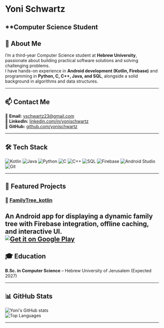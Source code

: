 # Yoni Schwartz  
**Computer Science Student 
---

## 👋 About Me  
I’m a third-year Computer Science student at **Hebrew University**, passionate about building practical software solutions and solving challenging problems.  
I have hands-on experience in **Android development (Kotlin, Firebase)** and programming in **Python, C, C++, Java, and SQL**, alongside a solid background in algorithms and data structures.  

---

## 📫 Contact Me  
📧 **Email:** [yschwartz23@gmail.com](mailto:yschwartz23@gmail.com)  
💼 **LinkedIn:** [linkedin.com/in/yonischwartz](https://linkedin.com/in/yonischwartz)  
🐙 **GitHub:** [github.com/yonischwartz](https://github.com/yonischwartz)  

---
## 🛠 Tech Stack  
![Kotlin](https://img.shields.io/badge/Kotlin-0095D5?logo=kotlin&logoColor=white&style=flat) ![Java](https://img.shields.io/badge/Java-ED8B00?logo=java&logoColor=white&style=flat) ![Python](https://img.shields.io/badge/Python-3776AB?logo=python&logoColor=white&style=flat) ![C](https://img.shields.io/badge/C-00599C?logo=c&logoColor=white&style=flat) ![C++](https://img.shields.io/badge/C++-00599C?logo=cplusplus&logoColor=white&style=flat) ![SQL](https://img.shields.io/badge/SQL-336791?logo=postgresql&logoColor=white&style=flat) ![Firebase](https://img.shields.io/badge/Firebase-FFCA28?logo=firebase&logoColor=black&style=flat) ![Android Studio](https://img.shields.io/badge/Android%20Studio-3DDC84?logo=androidstudio&logoColor=white&style=flat) ![Git](https://img.shields.io/badge/Git-F05032?logo=git&logoColor=white&style=flat)

---

## 🚀 Featured Projects  
### 📱 [FamilyTree_kotlin](https://github.com/yonischwartz/FamilyTree_kotlin)  
An Android app for displaying a dynamic family tree with Firebase integration, offline caching, and interactive UI.  
[![Get it on Google Play](https://upload.wikimedia.org/wikipedia/commons/7/78/Google_Play_Store_badge_EN.svg)](https://play.google.com/store/apps/details?id=com.yoniSchwartz.YBMTree)
---

## 🎓 Education  
**B.Sc. in Computer Science** – Hebrew University of Jerusalem (Expected 2027)  

---

## 📊 GitHub Stats  
![Yoni's GitHub stats](https://github-readme-stats.vercel.app/api?username=yonischwartz&show_icons=true&theme=radical)  
![Top Languages](https://github-readme-stats.vercel.app/api/top-langs/?username=yonischwartz&layout=compact&theme=radical)  

---
